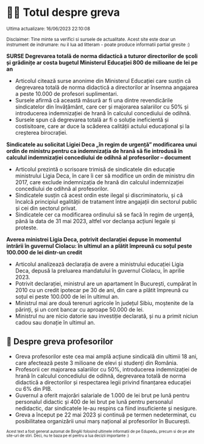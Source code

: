 # 👩‍🏫 Totul despre greva
<sub>Ultima actualizare: 16/06/2023 22:10:08</sub>

<sub>Disclaimer: Tine minte sa verifici si sursele de actualitate. Acest site este doar un instrument de indrumare: nu il lua ad litteram - poate produce informatii partial gresite :)</sub>

**SURSE Degrevarea totală de norma didactică a tuturor directorilor de școli și grădinițe ar costa bugetul Ministerul Educației 800 de milioane de lei pe an**

- Articolul citează surse anonime din Ministerul Educației care susțin că degrevarea totală de norma didactică a directorilor ar însemna angajarea a peste 10.000 de profesori suplimentari.
- Sursele afirmă că această măsură ar fi una dintre revendicările sindicatelor din învățământ, care cer și majorarea salariilor cu 50% și introducerea indemnizației de hrană în calculul concediului de odihnă.
- Sursele spun că degrevarea totală ar fi o soluție ineficientă și costisitoare, care ar duce la scăderea calității actului educațional și la creșterea birocrației.

**Sindicatele au solicitat Ligiei Deca „în regim de urgență” modificarea unui ordin de ministru pentru ca indemnizația de hrană să fie introdusă în calculul indemnizației concediului de odihnă al profesorilor – document**

- Articolul prezintă o scrisoare trimisă de sindicatele din educație ministrului Ligia Deca, în care îi cer să modifice un ordin de ministru din 2017, care exclude indemnizația de hrană din calculul indemnizației concediului de odihnă al profesorilor.
- Sindicatele susțin că acest ordin este ilegal și discriminatoriu, și că încalcă principiul egalității de tratament între angajații din sectorul public și cei din sectorul privat.
- Sindicatele cer ca modificarea ordinului să se facă în regim de urgență, până la data de 31 mai 2023, altfel vor declanșa acțiuni legale și proteste.

**Averea ministrei Ligia Deca, potrivit declarației depuse în momentul intrării în guvernul Ciolacu: în ultimul an a plătit împreună cu soțul peste 100.000 de lei dintr-un credit**

- Articolul analizează declarația de avere a ministrului educației Ligia Deca, depusă la preluarea mandatului în guvernul Ciolacu, în aprilie 2023.
- Potrivit declarației, ministrul are un apartament în București, cumpărat în 2010 cu un credit ipotecar pe 30 de ani, din care a plătit împreună cu soțul ei peste 100.000 de lei în ultimul an.
- Ministrul mai are două terenuri agricole în județul Sibiu, moștenite de la părinți, și un cont bancar cu aproape 50.000 de lei.
- Ministrul nu are nicio datorie sau investiție declarată, și nu a primit niciun cadou sau donație în ultimul an.

## 🏫 Despre greva profesorilor

- Greva profesorilor este cea mai amplă acțiune sindicală din ultimii 18 ani, care afectează peste 3 milioane de elevi și studenți din România.
- Profesorii cer majorarea salariilor cu 50%, introducerea indemnizației de hrană în calculul concediului de odihnă, degrevarea totală de norma didactică a directorilor și respectarea legii privind finanțarea educației cu 6% din PIB.
- Guvernul a oferit majorări salariale de 1.000 de lei brut pe lună pentru personalul didactic și 400 de lei brut pe lună pentru personalul nedidactic, dar sindicatele le-au respins ca fiind insuficiente și nesigure.
- Greva a început pe 22 mai 2023 și continuă pe termen nedeterminat, cu posibilitatea organizării unui marș național al profesorilor în București.


<sub><sub>Acest text a fost generat automat de BingAI folosind ultimele informatii de pe Edupedu, precum si de pe alte site-uri de stiri. Deci, nu te baza pe el pentru a lua decizii importante :)</sub></sub>